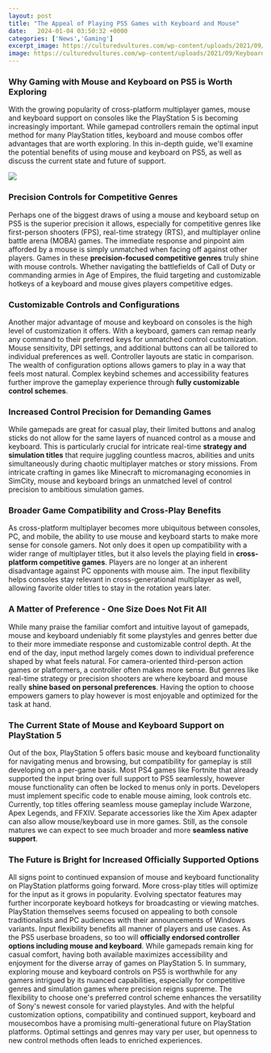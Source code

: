 ```yaml
---
layout: post
title: "The Appeal of Playing PS5 Games with Keyboard and Mouse"
date:   2024-01-04 03:50:32 +0000
categories: ['News','Gaming']
excerpt_image: https://culturedvultures.com/wp-content/uploads/2021/09/Keyboard-and-mouse-PS5-games-803x452.jpg
image: https://culturedvultures.com/wp-content/uploads/2021/09/Keyboard-and-mouse-PS5-games-803x452.jpg
---
```


### Why Gaming with Mouse and Keyboard on PS5 is Worth Exploring
With the growing popularity of cross-platform multiplayer games, mouse and keyboard support on consoles like the PlayStation 5 is becoming increasingly important. While gamepad controllers remain the optimal input method for many PlayStation titles, keyboard and mouse combos offer advantages that are worth exploring. In this in-depth guide, we'll examine the potential benefits of using mouse and keyboard on PS5, as well as discuss the current state and future of support.

![](https://culturedvultures.com/wp-content/uploads/2021/09/Keyboard-and-mouse-PS5-games-803x452.jpg)
### Precision Controls for Competitive Genres
Perhaps one of the biggest draws of using a mouse and keyboard setup on PS5 is the superior precision it allows, especially for competitive genres like first-person shooters (FPS), real-time strategy (RTS), and multiplayer online battle arena (MOBA) games. The immediate response and pinpoint aim afforded by a mouse is simply unmatched when facing off against other players. Games in these **precision-focused competitive genres** truly shine with mouse controls. Whether navigating the battlefields of Call of Duty or commanding armies in Age of Empires, the fluid targeting and customizable hotkeys of a keyboard and mouse gives players competitive edges.
### Customizable Controls and Configurations  
Another major advantage of mouse and keyboard on consoles is the high level of customization it offers. With a keyboard, gamers can remap nearly any command to their preferred keys for unmatched control customization. Mouse sensitivity, DPI settings, and additional buttons can all be tailored to individual preferences as well. Controller layouts are static in comparison. The wealth of configuration options allows gamers to play in a way that feels most natural. Complex keybind schemes and accessibility features further improve the gameplay experience through **fully customizable control schemes**.
### Increased Control Precision for Demanding Games
While gamepads are great for casual play, their limited buttons and analog sticks do not allow for the same layers of nuanced control as a mouse and keyboard. This is particularly crucial for intricate real-time **strategy and simulation titles** that require juggling countless macros, abilities and units simultaneously during chaotic multiplayer matches or story missions. From intricate crafting in games like Minecraft to micromanaging economies in SimCity, mouse and keyboard brings an unmatched level of control precision to ambitious simulation games.
### Broader Game Compatibility and Cross-Play Benefits  
As cross-platform multiplayer becomes more ubiquitous between consoles, PC, and mobile, the ability to use mouse and keyboard starts to make more sense for console gamers. Not only does it open up compatibility with a wider range of multiplayer titles, but it also levels the playing field in **cross-platform competitive games**. Players are no longer at an inherent disadvantage against PC opponents with mouse aim. The input flexibility helps consoles stay relevant in cross-generational multiplayer as well, allowing favorite older titles to stay in the rotation years later.
### A Matter of Preference - One Size Does Not Fit All
While many praise the familiar comfort and intuitive layout of gamepads, mouse and keyboard undeniably fit some playstyles and genres better due to their more immediate response and customizable control depth. At the end of the day, input method largely comes down to individual preference shaped by what feels natural. For camera-oriented third-person action games or platformers, a controller often makes more sense. But genres like real-time strategy or precision shooters are where keyboard and mouse really **shine based on personal preferences**. Having the option to choose empowers gamers to play however is most enjoyable and optimized for the task at hand.
### The Current State of Mouse and Keyboard Support on PlayStation 5
Out of the box, PlayStation 5 offers basic mouse and keyboard functionality for navigating menus and browsing, but compatibility for gameplay is still developing on a per-game basis. Most PS4 games like Fortnite that already supported the input bring over full support to PS5 seamlessly, however mouse functionality can often be locked to menus only in ports. Developers must implement specific code to enable mouse aiming, look controls etc. Currently, top titles offering seamless mouse gameplay include Warzone, Apex Legends, and FFXIV. Separate accessories like the Xim Apex adapter can also allow mouse/keyboard use in more games. Still, as the console matures we can expect to see much broader and more **seamless native support**.
### The Future is Bright for Increased Officially Supported Options  
All signs point to continued expansion of mouse and keyboard functionality on PlayStation platforms going forward. More cross-play titles will optimize for the input as it grows in popularity. Evolving spectator features may further incorporate keyboard hotkeys for broadcasting or viewing matches. PlayStation themselves seems focused on appealing to both console traditionalists and PC audiences with their announcements of Windows variants. Input flexibility benefits all manner of players and use cases. As the PS5 userbase broadens, so too will **officially endorsed controller options including mouse and keyboard**. While gamepads remain king for casual comfort, having both available maximizes accessibility and enjoyment for the diverse array of games on PlayStation 5.
In summary, exploring mouse and keyboard controls on PS5 is worthwhile for any gamers intrigued by its nuanced capabilities, especially for competitive genres and simulation games where precision reigns supreme. The flexibility to choose one's preferred control scheme enhances the versatility of Sony's newest console for varied playstyles. And with the helpful customization options, compatibility and continued support, keyboard and mousecombos have a promising multi-generational future on PlayStation platforms. Optimal settings and genres may vary per user, but openness to new control methods often leads to enriched experiences.